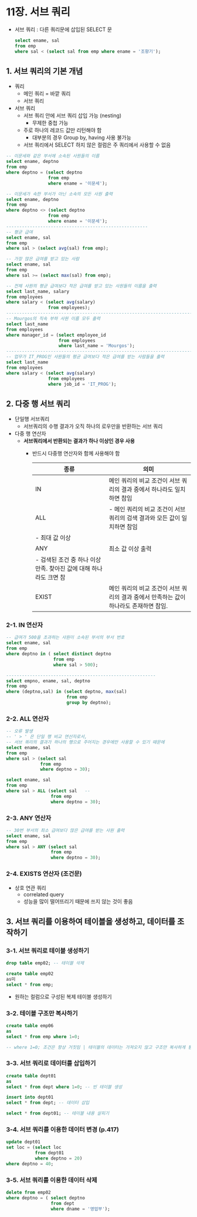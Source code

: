# 11장. 서브 쿼리 

- 서브 쿼리 : 다른 쿼리문에 삽입된 SELECT 문
    
    ```sql
    select ename, sal 
    from emp 
    where sal < (select sal from emp where ename = '조향기');
    ```
    

## 1. 서브 쿼리의 기본 개념

- 쿼리
    - 메인 쿼리 = 바깥 쿼리
    - 서브 쿼리
- 서브 쿼리
    - 서브 쿼리 안에 서브 쿼리 삽입 가능 (nesting)
        - 무제한 중첩 가능
    - 주로 하나의 레코드 값만 리턴해야 함
        - 대부분의 경우 Group by, having 사용 불가능
    - 서브 쿼리에서 SELECT 하지 않은 컬럼은 주 쿼리에서 사용할 수 없음

```sql
-- 이문세와 같은 부서에 소속된 사원들의 이름
select ename, deptno
from emp
where deptno = (select deptno
                from emp
                where ename = '이문세');

-- 이문세가 속한 부서가 아닌 소속의 모든 사원 출력
select ename, deptno
from emp
where deptno <> (select deptno
                from emp
                where ename = '이문세');
------------------------------------------------------
-- 평균 급여
select ename, sal
from emp
where sal > (select avg(sal) from emp);

-- 가장 많은 급여를 받고 있는 사람
select ename, sal
from emp
where sal >= (select max(sal) from emp);
```

```sql
-- 전체 사원의 평균 급여보다 적은 급여를 받고 있는 사원들의 이름을 출력
select last_name, salary
from employees
where salary < (select avg(salary) 
                from employees);
-----------------------------------------------------------------------
-- Mourgos의 직속 부하 사원 이름 모두 출력
select last_name
from employees
where manager_id = (select employee_id 
                    from employees 
                    where last_name = 'Mourgos');
-----------------------------------------------------------------------
-- 업무가 IT_PROG인 사원들의 평균 급여보다 적은 급여를 받는 사람들을 출력
select last_name
from employees
where salary < (select avg(salary) 
                from employees 
                where job_id = 'IT_PROG');
```

## 2. 다중 행 서브 쿼리

- 단일행 서브쿼리
    - 서브쿼리의 수행 결과가 오직 하나의 로우만을 반환하는 서브 쿼리
- 다중 행 연산자
    - **서브쿼리에서 반환되는 결과가 하나 이상인 경우 사용**
        - 반드시 다중행 연산자와 함께 사용해야 함
            
            
            | 종류 | 의미 |
            | --- | --- |
            | IN | 메인 쿼리의 비교 조건이 서브 쿼리의 결과 중에서 하나라도 일치하면 참임 |
            | ALL | - 메인 쿼리의 비교 조건이 서브 쿼리의 검색 결과와 모든 값이 일치하면 참임
            - 최대 값 이상 |
            | ANY | 최소 값 이상 출력 
            - 검색된 조건 중 하나 이상 만족. 찾아진 값에 대해 하나라도 크면 참 |
            | EXIST | 메인 쿼리의 비교 조건이 서브 쿼리의 결과 중에서 만족하는 값이 하나라도 존재하면 참임.  |

### 2-1. IN 연산자

```sql
-- 급여가 500을 초과하는 사원이 소속된 부서의 부서 번호 
select ename, sal 
from emp
where deptno in ( select distinct deptno
                  from emp
                  where sal > 500);

---------------------------------------------------------
select empno, ename, sal, deptno
from emp
where (deptno,sal) in (select deptno, max(sal)
                       from emp 
                       group by deptno);
```

### 2-2. ALL 연산자

```sql
-- 오류 발생
-- ' > ' 은 단일 행 비교 연산자로서, 
-- 서브 쿼리의 결과가 하나의 행으로 주어지는 경우에만 사용할 수 있기 때문에 
select ename, sal 
from emp
where sal > (select sal
             from emp
             where deptno = 30);

select ename, sal 
from emp
where sal > ALL (select sal   --  
                 from emp
                 where deptno = 30);
```

### 2-3. ANY 연산자

```sql
-- 30번 부서의 최소 급여보다 많은 급여를 받는 사원 출력
select ename, sal 
from emp
where sal > ANY (select sal
                 from emp
                 where deptno = 30);
```

### 2-4. EXISTS 연산자 (조건문)

- 상호 연관 쿼리
    - correlated query
    - 성능을 많이 떨어뜨리기 때문에 쓰지 않는 것이 좋음

## 3. 서브 쿼리를 이용하여 테이블을 생성하고, 데이터를 조작하기

### 3-1. 서브 쿼리로 테이블 생성하기

```sql
drop table emp02; -- 테이블 삭제 

create table emp02
as미
select * from emp;
```

- 원하는 컬럼으로 구성된 복제 테이블 생성하기

### 3-2. 테이블 구조만 복사하기

```sql
create table emp06
as 
select * from emp where 1=0; 

-- where 1=0; 조건은 항상 거짓임 | 테이블의 데이터는 가져오지 않고 구조만 복사하게 됨
```

### 3-3. 서브 쿼리로 데이터를 삽입하기

```sql
create table dept01
as 
select * from dept where 1=0; -- 빈 테이블 생성 

insert into dept01 
select * from dept; -- 데이터 삽입 

select * from dept01; -- 테이블 내용 살피기
```

### 3-4. 서브 쿼리를 이용한 데이터 변경 (p.417)

```sql
update dept01
set loc = (select loc
           from dept01
           where deptno = 20)
where deptno = 40;
```

### 3-5. 서브 쿼리를 이용한 데이터 삭제

```sql
delete from emp02
where deptno = ( select deptno
                 from dept
                 where dname = '영업부');
```